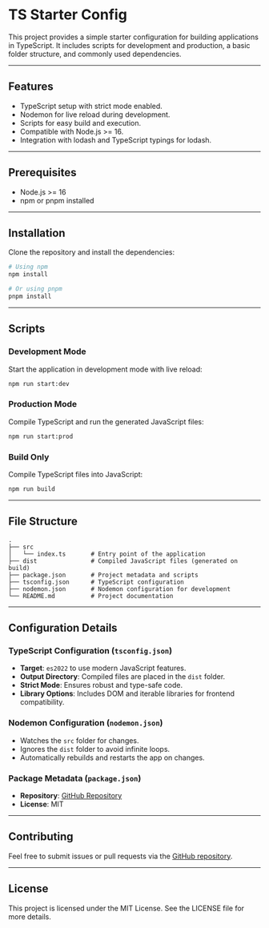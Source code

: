 # TS Starter Config

This project provides a simple starter configuration for building applications in TypeScript. It includes scripts for development and production, a basic folder structure, and commonly used dependencies.

---

## Features

- TypeScript setup with strict mode enabled.
- Nodemon for live reload during development.
- Scripts for easy build and execution.
- Compatible with Node.js >= 16.
- Integration with lodash and TypeScript typings for lodash.

---

## Prerequisites

- Node.js >= 16
- npm or pnpm installed

---

## Installation

Clone the repository and install the dependencies:

```bash
# Using npm
npm install

# Or using pnpm
pnpm install
```

---

## Scripts

### Development Mode

Start the application in development mode with live reload:

```bash
npm run start:dev
```

### Production Mode

Compile TypeScript and run the generated JavaScript files:

```bash
npm run start:prod
```

### Build Only

Compile TypeScript files into JavaScript:

```bash
npm run build
```

---

## File Structure

```plaintext
.
├── src
│   └── index.ts       # Entry point of the application
├── dist               # Compiled JavaScript files (generated on build)
├── package.json       # Project metadata and scripts
├── tsconfig.json      # TypeScript configuration
├── nodemon.json       # Nodemon configuration for development
└── README.md          # Project documentation
```

---

## Configuration Details

### TypeScript Configuration (`tsconfig.json`)

- **Target**: `es2022` to use modern JavaScript features.
- **Output Directory**: Compiled files are placed in the `dist` folder.
- **Strict Mode**: Ensures robust and type-safe code.
- **Library Options**: Includes DOM and iterable libraries for frontend compatibility.

### Nodemon Configuration (`nodemon.json`)

- Watches the `src` folder for changes.
- Ignores the `dist` folder to avoid infinite loops.
- Automatically rebuilds and restarts the app on changes.

### Package Metadata (`package.json`)

- **Repository**: [GitHub Repository](https://github.com/Jszigeti/ts-starter-config)
- **License**: MIT

---

## Contributing

Feel free to submit issues or pull requests via the [GitHub repository](https://github.com/Jszigeti/ts-starter-config).

---

## License

This project is licensed under the MIT License. See the LICENSE file for more details.
